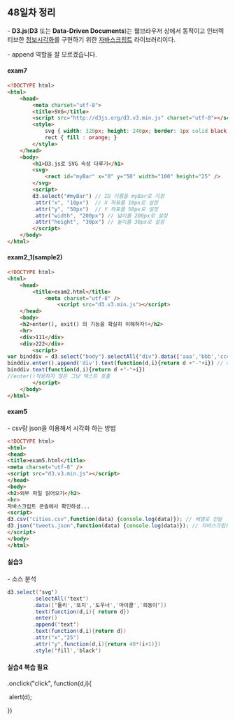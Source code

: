 ## 48일차 정리

\- **D3.js**(**D3** 또는 **Data-Driven Documents**)는 웹브라우저 상에서 동적이고 인터렉티브한 [정보시각화](https://ko.wikipedia.org/w/index.php?title=정보시각화&action=edit&redlink=1)를 구현하기 위한 [자바스크립트](https://ko.wikipedia.org/wiki/자바스크립트) 라이브러리이다.



\- append 역할을 잘 모르겠습니다.



#### exam7

```html
<!DOCTYPE html>
<html>
	<head>
		<meta charset="utf-8">
		<title>SVG</title>
		<script src="http://d3js.org/d3.v3.min.js" charset="utf-8"></script>
		<style>
			svg { width: 320px; height: 240px; border: 1px solid black; }
			rect { fill : orange; }
		</style>
	</head>
	<body>
		<h1>D3.js로 SVG 속성 다루기</h1>
		<svg>
			<rect id="myBar" x="0" y="50" width="100" height="25" />
		</svg>
		<script>
		d3.select("#myBar")	// ID 이름을 myBar로 지정
		.attr("x", "10px")	// X 좌표를 10px로 설정
		.attr("y", "50px")	// Y 좌표를 50px로 설정
		.attr("width", "200px")	// 넓이를 200px로 설정
		.attr("height", "30px")	// 높이를 30px로 설정
		</script>
	</body>
</html>
```



#### exam2_1(sample2)

```html
<!DOCTYPE html>
<html>
	<head>
		<title>exam2.html</title>
			<meta charset="utf-8" />
				<script src="d3.v3.min.js"></script>
	</head>
	<body>
	<h2>enter(), exit() 의 기능을 확실히 이해하자!</h2>
	<hr>
	<div>111</div>
	<div>222</div>
		<script>
var binddiv = d3.select("body").selectAll("div").data(['aaa','bbb','ccc','ddd']) // 변수에 담아서
binddiv.enter().append('div').text(function(d,i){return d +"-"+i}) // d=aaa, i=0			     //enter()적용한 텍스트 호출
binddiv.text(function(d,i){return d +"-"+i}) 
//enter()적용하지 않은 그냥 텍스트 호출	
		</script>
	</body>
</html>
```



#### exam5

\- csv랑 json을 이용해서 시각화 하는 방법

```html
<!DOCTYPE html>
<html>
<head>
<title>exam5.html</title>
<meta charset="utf-8" />
<script src="d3.v3.min.js"></script>
</head>
<body>
<h2>외부 파일 읽어오기</h2>
<hr>
자바스크립트 콘솔에서 확인하셩...
<script>
d3.csv("cities.csv",function(data) {console.log(data)}); // 배열로 전달
d3.json("tweets.json",function(data) {console.log(data)}); // 자바스크립트 객체로 전달
</script>
</body>
</html>
```



#### 실습3

\- 소스 분석

```java
d3.select('svg')
		.selectAll('text')
		.data(['둘리','또치','도우너','마이콜','희동이'])
		.text(function(d,i){ return d})
		.enter()
		.append('text')
		.text(function(d,i){return d}) 
		.attr("x","25")
		.attr("y",function(d,i){return 40*(i+1)})
		.style('fill','black')
```



#### 실습4 복습 필요

.onclick("click", function(d,i){

​	alert(d);

})